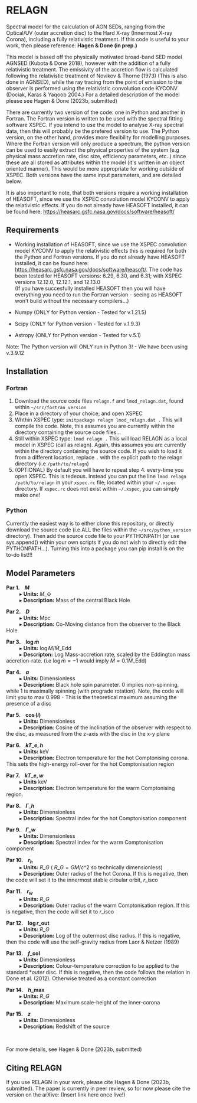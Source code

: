 # RELAGN
Spectral model for the calculation of AGN SEDs, ranging from the Optical/UV (outer accretion disc) to the Hard X-ray (Innermost X-ray Corona), including
a fully relativistic treatment. If this code is useful to your work, then please reference: **Hagen &amp; Done (in prep.)**

This model is based off the physically motivated broad-band SED model AGNSED (Kubota &amp; Done 2018), however with the addition of a fully relativistic
treatment. The emissivity of the accretion flow is calculated following the relativistic treatment of Novikov &amp; Thorne (1973) (This is also done in AGNSED),
while the ray tracing from the point of emission to the observer is performed using the relativistic convolution code KYCONV (Dociak, Karas &amp; Yaqoob 2004.)
For a detailed description of the model please see Hagen & Done (2023b, submitted)

There are currently two version of the code: one in Python and another in Fortran. The Fortran version is written to be used with the spectral fitting
software XSPEC. If you intend to use the model to analyse X-ray spectral data, then this will probably be the prefered version to use. The Python version,
on the other hand, provides more flexibility for modelling purposes. Where the Fortran version will only produce a spectrum, the python version can be used
to easily extract the physical properties of the system (e.g physical mass accretion rate, disc size, efficiency parameters, etc..) since these are all stored
as attributes within the model (it's written in an object oriented manner). This would be more appropriate for working outside of XSPEC. 
Both versions have the same input parameters, and are detailed below.

It is also important to note, that both versions require a working installation of HEASOFT, since we use the XSPEC convolution model KYCONV to apply
the relativistic effects. If you do not already have HEASOFT installed, it can be found here: https://heasarc.gsfc.nasa.gov/docs/software/heasoft/

Requirements
------------
* Working installation of HEASOFT, since we use the XSPEC convolution model KYCONV to apply the relativistic effects this is required for both the
Python and Fortran versions. If you do not already have HEASOFT installed, it can be found here: https://heasarc.gsfc.nasa.gov/docs/software/heasoft/.
The code has been tested for HEASOFT versions: 6.29, 6.30, and 6.31; with XSPEC versions 12.12.0, 12.12.1, and 12.13.0 </br>
(If you have succesfully installed HEASOFT then you will have everything you need to run the Fortran version - seeing as HEASOFT won't build 
without the necessary compilers...)

* Numpy (ONLY for Python version - Tested for v.1.21.5)
* Scipy (ONLY for Python version - Tested for v.1.9.3)
* Astropy (ONLY for Python version - Tested for v.5.1)

Note: The Python version will ONLY run in Python 3! - We have been using v.3.9.12


Installation
-------------
### Fortran
1. Download the source code files `relagn.f` and `lmod_relagn.dat`, found within `~/src/fortran_version`
2. Place in a directory of your choice, and open XSPEC
3. Whthin XSPEC type: `initpackage relagn lmod_relagn.dat .` This will compile the code. Note, this assumes you are currently within the directory
containing the source code files...
4. Still within XSPEC type: `lmod relagn .` This will load RELAGN as a local model in XSPEC (call as relagn). Again, this assumes you are currently
within the directory containing the source code. If you wish to load it from a different location, replace `.` with the explicit path to the relagn 
directory (i.e `/path/to/relagn`)
5. (OPTIONAL) By default you will have to repeat step 4. every-time you open XSPEC. This is tedeous. Instead you can put the line `lmod relagn /path/to/relagn`
in your `xspec.rc` file; located within your `~/.xspec` directory. If `xspec.rc` does not exist within `~/.xspec`, you can simply make one!


### Python
Currently the easiest way is to either clone this repository, or directly download the source code (i.e ALL the files within the `~/src/python_version`
directory). Then add the source code file to your PYTHONPATH (or use sys.append() within your own scripts if you do not wish to directly edit the
PYTHONPATH...). Turning this into a package you can pip install is on the to-do list!!!

Model Parameters
----------------
**Par 1. &ensp;  $M$** </br>
  &emsp; &emsp; &#9656; **Units:** $M\_{\odot}$ </br>
  &emsp; &emsp; &#9656; **Description:** Mass of the central Black Hole

**Par 2. &ensp;  $D$** </br>
  &emsp; &emsp; &#9656; **Units:** Mpc </br>
  &emsp; &emsp; &#9656; **Description:** Co-Moving distance from the observer to the Black Hole </br>
  
**Par 3. &ensp;  $\log \dot{m}$** </br>
  &emsp; &emsp; &#9656; **Units:** $\log \dot{M}/\dot{M}\_{\mathrm{Edd}}$ </br>
  &emsp; &emsp; &#9656; **Descripton:** Log Mass-accretion rate, scaled by the Eddington mass accretion-rate. 
  (i.e $\log \dot{m} = -1$ would imply $\dot{M} = 0.1 \dot{M}\_{\mathrm{Edd}}$)
 
 **Par 4. &ensp; $a$** </br>
  &emsp; &emsp; &#9656; **Units:** Dimensionless </br>
  &emsp; &emsp; &#9656; **Description:** Black hole spin parameter. 0 implies non-spinning, while 1 is maximally spinning (with prograde rotation). 
  Note, the code will limit you to max 0.998 - This is the theoretical maximum assuming the presence of a disc

 **Par 5. &ensp; $\cos(i)$** </br>
  &emsp; &emsp; &#9656; **Units:** Dimensionless </br>
  &emsp; &emsp; &#9656; **Description**: Cosine of the inclination of the observer with respect to the disc, as measured from the z-axis with 
  the disc in the x-y plane 
 
 **Par 6. &ensp; $kT\_{e, h}$** </br>
  &emsp; &emsp; &#9656; **Units:** keV </br>
  &emsp; &emsp; &#9656; **Description:** Electron temperature for the hot Comptonising corona. 
  This sets the high-energy roll-over for the hot Comptonisation region
 
 **Par 7. &ensp; $kT\_{e, w}$** </br>
  &emsp; &emsp; &#9656; **Units** keV </br>
  &emsp; &emsp; &#9656; **Description:** Electron temperature for the warm Comptonising region.
 
 **Par 8. &ensp; $\Gamma\_{h}$** </br>
  &emsp; &emsp; &#9656; **Units:** Dimensionless </br>
  &emsp; &emsp; &#9656; **Description:** Spectral index for the hot Comptonisation component
 
 **Par 9. &ensp; $\Gamma\_{w}$** </br>
  &emsp; &emsp; &#9656; **Units:** Dimensionless </br>
  &emsp; &emsp; &#9656; **Description:** Spectral index for the warm Comptonisation component
 
 **Par 10. &ensp; $r_{h}$** </br>
  &emsp; &emsp; &#9656; **Units:** $R\_{G}$ ( $R\_{G} = GM/c\^{2}$ so technically dimensionless) </br>
  &emsp; &emsp; &#9656; **Description:** Outer radius of the hot Corona. 
  If this is negative, then the code will set it to the innermost stable cirbular orbit, $r\_{\mathrm{isco}}$
 
 **Par 11. &ensp; $r_{w}$** </br>
  &emsp; &emsp; &#9656; **Units:** $R\_{G}$ </br>
  &emsp; &emsp; &#9656; **Description:** Outer radius of the warm Comptonisation region. 
  If this is negative, then the code will set it to $r\_{\mathrm{isco}}$
 
 **Par 12. &ensp; $\log r\_{\mathrm{out}}$** </br>
  &emsp; &emsp; &#9656; **Units:** $R\_{G}$ </br>
  &emsp; &emsp; &#9656; **Description:** Log of the outermost disc radius. 
  If this is negative, then the code will use the self-gravity radius from Laor &amp; Netzer (1989)
 
 **Par 13. &ensp; $f\_{\mathrm{col}}$** </br>
  &emsp; &emsp; &#9656; **Units:** Dimensionless </br>
  &emsp; &emsp; &#9656; **Description:** Colour-temperature correction to be applied to the standard **outer* disc. 
  If this is negative, then the code follows the relation in Done et al. (2012). Otherwise treated as a constant correction
 
 **Par 14. &ensp; $h\_{\mathrm{max}}$** </br>
  &emsp; &emsp; &#9656; **Units:** $R\_{G}$ </br>
  &emsp; &emsp; &#9656; **Description:** Maximum scale-height of the inner-corona
 
 **Par 15. &ensp; $z$** </br>
  &emsp; &emsp; &#9656; **Units:** Dimensionless </br>
  &emsp; &emsp; &#9656; **Description:** Redshift of the source
 
 </br>
 
 For more details, see Hagen & Done (2023b, submitted)
 
Citing RELAGN
-------------
If you use RELAGN in your work, please cite Hagen & Done (2023b, submitted). The paper is currently in peer review, so for now please cite the version on the arXive: (Insert link here once live!)
